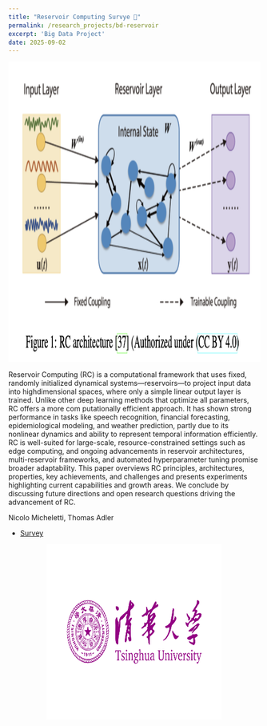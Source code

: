 ```yaml
---
title: "Reservoir Computing Survye 📰"
permalink: /research_projects/bd-reservoir
excerpt: 'Big Data Project'
date: 2025-09-02
---
```


<center><img src="/images/research_projects/bd-reservoir_1.png" width="600" height="600" /></center>


Reservoir Computing (RC) is a computational framework that uses fixed, randomly initialized dynamical systems—reservoirs—to project input data into highdimensional spaces, where only a simple linear output layer is trained. Unlike other deep learning methods that optimize all parameters, RC offers a more com putationally efficient approach. It has shown strong performance in tasks like speech recognition, financial forecasting, epidemiological modeling, and weather prediction, partly due to its nonlinear dynamics and ability to represent temporal information efficiently. RC is well-suited for large-scale, resource-constrained settings such as edge computing, and ongoing advancements in reservoir architectures, multi-reservoir frameworks, and automated hyperparameter tuning promise broader adaptability. This paper overviews RC principles, architectures, properties, key achievements, and challenges and presents experiments highlighting current capabilities and growth areas. We conclude by discussing future directions and
open research questions driving the advancement of RC.

Nicolo Micheletti, Thomas Adler

* [Survey](https://drive.google.com/file/d/198VjeNqdBeUJoYHAd2CVYlgG9tjQ4G4y/view?usp=drive_link)


<center><img src="/images/cv/th1.png" width="350" height="350" /></center>
